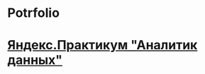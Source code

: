 # Potrfolio
<!DOCTYPE html>
<html>
 <head>
  <meta charset="utf-8">
 </head>
 <body>
<h1><a href="https://praktikum.yandex.ru/data-scientist/" target="_blank"> Яндекс.Практикум "Аналитик данных"
